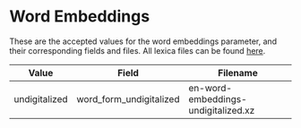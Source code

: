 # Word Embeddings

These are the accepted values for the word embeddings parameter, and their corresponding fields and files. All lexica files can be found [here](src/main/resources/lexica).

| Value | Field | Filename |
| --- | --- | --- |
| undigitalized | word_form_undigitalized | en-word-embeddings-undigitalized.xz |